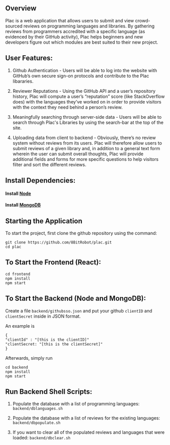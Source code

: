 ## Overview
Plac is a web application that allows users to submit and view crowd-sourced reviews on programming languages and libraries. By gathering reviews from programmers accredited with a specific language (as evidenced by their GitHub activity), Plac helps beginners and new developers figure out which modules are best suited to their new project.

## User Features:
1. Github Authentication - Users will be able to log into the website with GitHub’s own secure sign-on protocols and contribute to the Plac libararies.

2. Reviewer Reputations -  Using the GitHub API and a user’s repository history, Plac will compute a user’s “reputation” score (like StackOverflow does) with the languages they’ve worked on in order to provide visitors with the context they need behind a person’s review. 

3. Meaningfully searching through server-side data - Users will be able to search through Plac's Libraries by using the search-bar at the top of the site.

4. Uploading data from client to backend -  Obviously, there’s no review system without reviews from its users. Plac will therefore allow users to submit reviews of a given library and, in addition to a general text form wherein the user can submit overall thoughts, Plac will provide additional fields and forms for more specific questions to help visitors filter and sort the different reviews.

## Install Dependencies:

#### Install [Node](https://nodejs.org/en/download/)

#### Install [MongoDB](https://docs.mongodb.com/manual/installation/#:~:text=MongoDB%20Installation%20Tutorials%20¶%20%20%20%20Platform,%20%20Install%20MongoDB%20Enterprise%20with%20Docker%20)

## Starting the Application
To start the project, first clone the github repository using the command:
```
git clone https://github.com/8BitRobot/plac.git
cd plac
```

## To Start the Frontend (React):
```
cd frontend
npm install
npm start
```
## To Start the Backend (Node and MongoDB):
Create a file `backend/githubsso.json` and put your github `clientID` and `clientSecret` inside in JSON format.

An example is 
```
{
"clientId" : "[this is the clientID]"
"clientSecret: "[this is the clientSecret]"
}
```

Afterwards, simply run
```
cd backend
npm install
npm start
```
## Run Backend Shell Scripts:

1. Populate the database with a list of programming languages: `backend/dblanguages.sh`

2. Populate the database with a list of reviews for the existing languages: `backend/dbpopulate.sh`

3. If you want to clear all of the populated reviews and languages that were loaded: `backend/dbclear.sh`
